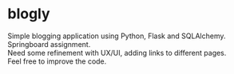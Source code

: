 # blogly
Simple blogging application using Python, Flask and SQLAlchemy. Springboard assignment.  
Need some refinement with UX/UI, adding links to different pages.  
Feel free to improve the code.  

